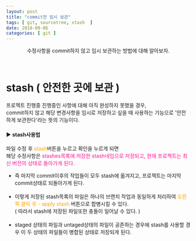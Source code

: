 ```yaml
---
layout: post
title: "commit전 임시 보관"
tags: [ git, sourcetree, stash  ]
date: 2018-09-06
categories: [ git ]
---
```


<p align="center">
    수정사항을 commit하지 않고 임시 보관하는 방법에 대해 알아보자.
</p><br/>

# stash ( 안전한 곳에 보관 )
프로젝트 진행중 진행중인 사항에 대해 아직 완성하지 못했을 경우,<br/> 
commit하지 않고 해당 변경사항을 임시로 저장하고 싶을 때 사용하는 기능으로
'안전하게 보관한다'라는 뜻의 기능이다.

#### ▶ stash사용법
파일 수정 후 <font color="orange">stash</font>버튼을 누르고 확인을 누르게 되면<br/>
해당 수정사항은 <font color="deeppink">stashes목록에 저장한 stash네임으로 저장되고, 현재 프로젝트는 최신 버전의 상태로 돌아가게 된다.</font><br/>

- 즉 마지막 commit이후의 작업들이 모두 stash에 옮겨지고, 프로젝트는 마지막 commit상태로 되돌아가게 된다.
<br/><br/>
- 이렇게 저장된 stash목록의 파일은 하나의 브랜치 작업과 동일하게 처리하여 <font color="orange">오른쪽 클릭 후 - apply stash</font> 버튼으로 합병시킬 수 있다.<br/>
( 따라서 stash에 저장된 파일또한 충돌이 일어날 수 있다. )
<br/><br/>
- staged 상태의 파일과 untaged상태의 파일이 공존하는 경우에
stash를 사용할 경우 이 두 상태의 파일들이 병합된 상태로 저장되게 된다.


<br/>